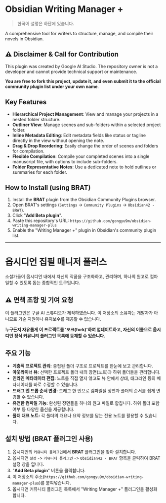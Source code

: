 # Obsidian Writing Manager +

> 한국어 설명은 하단에 있습니다.

A comprehensive tool for writers to structure, manage, and compile their novels in Obsidian.

## ⚠️ Disclaimer & Call for Contribution

This plugin was created by Google AI Studio. The repository owner is not a developer and cannot provide technical support or maintenance.

**You are free to fork this project, update it, and even submit it to the official community plugin list under your own name**.

## Key Features

* **Hierarchical Project Management**: View and manage your projects in a nested folder structure.
* **Outliner View**: Manage scenes and sub-folders within a selected project folder.
* **Inline Metadata Editing**: Edit metadata fields like status or tagline directly in the view without opening the note.
* **Drag & Drop Reordering**: Easily change the order of scenes and folders for compilation.
* **Flexible Compilation**: Compile your completed scenes into a single manuscript file, with options to include sub-folders.
* **Folder Representative Notes**: Use a dedicated note to hold outlines or summaries for each folder.

## How to Install (using BRAT)

1.  Install the **BRAT** plugin from the Obsidian Community Plugins browser.
2.  Open BRAT's settings (`Settings` -> `Community Plugins` -> `Obsidian42 - BRAT`).
3.  Click "**Add Beta plugin**".
4.  Paste this repository's URL: `https://github.com/gongyu9m/obsidian-writing-manager-plus`
5.  Enable the "Writing Manager +" plugin in Obsidian's community plugin list.

---

# 옵시디언 집필 매니저 플러스

소설가들이 옵시디언 내에서 자신의 작품을 구조화하고, 관리하며, 하나의 원고로 컴파일할 수 있도록 돕는 종합적인 도구입니다.

## ⚠️ 면책 조항 및 기여 요청

이 플러그인은 구글 AI 스튜디오가 제작하였습니다. 이 저장소의 소유자는 개발자가 아니므로 기술 지원이나 유지보수를 제공할 수 없습니다.

**누구든지 자유롭게 이 프로젝트를 '포크(fork)'하여 업데이트하고, 자신의 이름으로 옵시디언 정식 커뮤니티 플러그인 목록에 등재할 수 있습니다**.

## 주요 기능

* **계층적 프로젝트 관리:** 중첩된 폴더 구조로 프로젝트를 한눈에 보고 관리합니다.
* **아웃라이너 뷰:** 선택한 프로젝트 폴더 내의 장면(노트)과 하위 폴더들을 관리합니다.
* **인라인 메타데이터 편집:** 노트를 직접 열지 않고도 뷰 안에서 상태, 태그라인 등의 메타데이터를 바로 수정할 수 있습니다.
* **드래그 앤 드롭 순서 변경:** 드래그 한 번으로 컴파일될 장면과 폴더의 순서를 쉽게 변경할 수 있습니다.
* **유연한 컴파일 기능:** 완성된 장면들을 하나의 원고 파일로 합칩니다. 하위 폴더 포함 여부 등 다양한 옵션을 제공합니다.
* **폴더 대표 노트:** 각 폴더의 개요나 요약 정보를 담는 전용 노트를 활용할 수 있습니다.

## 설치 방법 (BRAT 플러그인 사용)

1.  옵시디언의 `커뮤니티 플러그인`에서 **BRAT** 플러그인을 찾아 설치합니다.
2.  옵시디언 `설정` -> `커뮤니티 플러그인` -> `Obsidian42 - BRAT` 항목을 클릭하여 BRAT 설정 창을 엽니다.
3.  "**Add Beta plugin**" 버튼을 클릭합니다.
4.  이 저장소의 주소(`https://github.com/gongyu9m/obsidian-writing-manager-plus`)를 붙여넣습니다.
5.  옵시디언 커뮤니티 플러그인 목록에서 "Writing Manager +" 플러그인을 활성화합니다.
